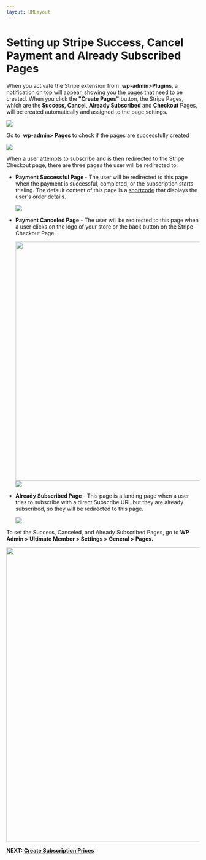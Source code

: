 ```yaml
---
layout: UMLayout
---
```

# Setting up Stripe Success, Cancel Payment and Already Subscribed Pages
<div>
	<p>
		When you activate the Stripe extension from 
		<strong>wp-admin>Plugins</strong>, a notification on top will appear, showing you the pages that need to be created. When you click the<strong> "Create Pages"</strong> button, the Stripe Pages, which are the<strong> Success</strong><strong>, </strong><strong>Cancel,</strong> <strong>Already Subscribed</strong> and <strong>Checkout</strong> Pages, will be created automatically and assigned to the page settings.
	</p>
	<p>
		<img class="noBdr" src="https://s3.amazonaws.com/helpscout.net/docs/assets/561c96629033600a7a36d662/images/649daa89cfd7fe604a7fe3f8/file-L8HXGD6oiW.png">
	</p>
	<p>
		Go to 
		<strong>wp-admin> Pages</strong> to check if the pages are successfully created
	</p>
	<p>
		<img class="noBdr" src="https://s3.amazonaws.com/helpscout.net/docs/assets/561c96629033600a7a36d662/images/651d4b04c00c2b65208e1bdd/file-lqJ8eYdLyw.png">
	</p>
</div>
<p>
	 When a user attempts to subscribe and is then redirected to the Stripe Checkout page, there are three pages the user will be redirected to:
</p>
<ul>
	<li><strong>Payment Successful Page </strong>- The user will be redirected to this page when the payment is successful, completed, or the subscription starts trialing. The default content of this page is a <a href="https://ultimatemember.github.io/docs-v3/um-stripe/article/1616-stripe-shortcodes-reference">shortcode</a> that displays the user's order details.<br>
	<p>
		<img class="noBdr" src="https://s3.amazonaws.com/helpscout.net/docs/assets/561c96629033600a7a36d662/images/64e6005542e1f64bf8026347/file-bp07TfeACR.png">
	</p>
	</li>
	<li><strong>Payment Canceled Page</strong> - The user will be redirected to this page<strong> </strong>when a user clicks on the logo of your store or the back button on the Stripe Checkout Page.<br>
	<p>
		<img class="noBdr" src="https://s3.amazonaws.com/helpscout.net/docs/assets/561c96629033600a7a36d662/images/64e601f393a47f35db9dbd80/file-tmS66hUDTp.png" style="width: 623.6px;"><img class="noBdr" src="https://s3.amazonaws.com/helpscout.net/docs/assets/561c96629033600a7a36d662/images/64e6049d42e1f64bf802634d/file-hmVo1WtOJE.png">
	</p>
	</li>
	<li><strong>Already Subscribed Page </strong>- This page is a landing page when a user tries to subscribe with a direct Subscribe URL but they are already subscribed, so they will be redirected to this page.<br>
	<p>
		<img class="noBdr" src="https://s3.amazonaws.com/helpscout.net/docs/assets/561c96629033600a7a36d662/images/64e604b06ca77422d09644a9/file-RwsgSdcSao.png">
	</p>
	</li>
</ul>
<p>
	 To set the Success, Canceled, and Already Subscribed Pages, go to 
	<strong>WP Admin > Ultimate Member > Settings > General > Pages.<br>
	</strong>
</p>
<p>
	<img class="noBdr" src="https://s3.amazonaws.com/helpscout.net/docs/assets/561c96629033600a7a36d662/images/651d515dc00c2b65208e1be7/file-1TdG8ksZhD.png" style="width: 766.6px;">
</p>
<p>
	<strong>NEXT: <a href="https://ultimatemember.github.io/docs-v3/um-stripe/article/1617-create-subscription-prices">Create Subscription Prices</a></strong>
</p>
